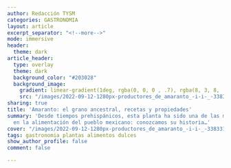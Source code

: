 ```yaml
---
author: Redacción TYSM
categories: GASTRONOMIA
layout: article
excerpt_separator: "<!--more-->"
mode: immersive
header:
  theme: dark
article_header:
  type: overlay
  theme: dark
  background_color: "#203028"
  background_image:
    gradient: linear-gradient(1deg, rgba(0, 0, 0 , .7), rgba(8, 3, 8, .9))
    src: "/images/2022-09-12-1280px-productores_de_amaranto_-i-i-_-33833123631.jpeg"
sharing: true
title: 'Amaranto: el grano ancestral, recetas y propiedades'
summary: 'Desde tiempos prehispánicos, esta planta ha sido una de las más importantes
  en la alimentación del pueblo mexicano: conozcamos su historia…'
cover: "/images/2022-09-12-1280px-productores_de_amaranto_-i-i-_-33833123631.jpeg"
tags: gastronomia plantas alimentos dulces
show_author_profile: false
comment: false

---
```

